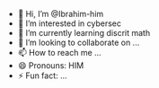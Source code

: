 - 👋 Hi, I’m @Ibrahim-him
- 👀 I’m interested in cybersec
- 🌱 I’m currently learning discrit math
- 💞️ I’m looking to collaborate on ...
- 📫 How to reach me ...
- 😄 Pronouns: HIM
- ⚡ Fun fact: ...

<!---
Ibrahim-him/Ibrahim-him is a ✨ special ✨ repository because its `README.md` (this file) appears on your GitHub profile.
You can click the Preview link to take a look at your changes.
--->
